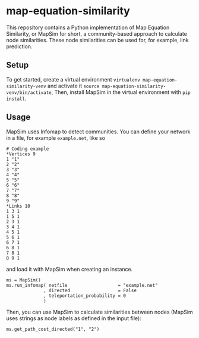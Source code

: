 # map-equation-similarity
This repository contains a Python implementation of Map Equation Similarity, or MapSim for short, a community-based approach to calculate node similarities.
These node similarities can be used for, for example, link prediction.

## Setup
To get started, create a virtual environment `virtualenv map-equation-similarity-venv` and activate it `source map-equation-similarity-venv/bin/activate`, Then, install MapSim in the virtual environment with `pip install`.

## Usage
MapSim uses Infomap to detect communities.
You can define your network in a file, for example `example.net`, like so
```
# Coding example
*Vertices 9
1 "1"
2 "2"
3 "3"
4 "4"
5 "5"
6 "6"
7 "7"
8 "8"
9 "9"
*Links 10
1 3 1
1 5 1
2 3 1
3 4 1
4 5 1
5 6 1
6 7 1
6 8 1
7 8 1
8 9 1
```

and load it with MapSim when creating an instance.
```
ms = MapSim()
ms.run_infomap( netfile                   = "example.net"
              , directed                  = False
              , teleportation_probability = 0
              )
```

Then, you can use MapSim to calculate similarities between nodes (MapSim uses strings as node labels as defined in the input file):
```
ms.get_path_cost_directed("1", "2")
```